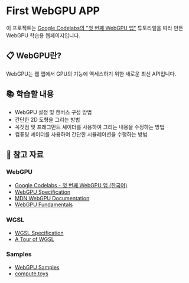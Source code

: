 # First WebGPU APP

이 프로젝트는 [Google Codelabs의 "첫 번째 WebGPU 앱"](https://codelabs.developers.google.com/your-first-webgpu-app?hl=ko#0) 튜토리얼을 따라 만든 WebGPU 학습용 웹페이지입니다.

## 📋 WebGPU란?

WebGPU는 웹 앱에서 GPU의 기능에 액세스하기 위한 새로운 최신 API입니다.

## 📚 학습할 내용

- WebGPU 설정 및 캔버스 구성 방법
- 간단한 2D 도형을 그리는 방법
- 꼭짓점 및 프래그먼트 셰이더를 사용하여 그리는 내용을 수정하는 방법
- 컴퓨팅 셰이더를 사용하여 간단한 시뮬레이션을 수행하는 방법

## 🔗 참고 자료

### WebGPU

- [Google Codelabs - 첫 번째 WebGPU 앱 (한국어)](https://codelabs.developers.google.com/your-first-webgpu-app?hl=ko#0)
- [WebGPU Specification](https://www.w3.org/TR/webgpu/)
- [MDN WebGPU Documentation](https://developer.mozilla.org/en-US/docs/Web/API/WebGPU_API)
- [WebGPU Fundamentals](https://webgpufundamentals.org/)

### WGSL

- [WGSL Specification](https://www.w3.org/TR/WGSL/)
- [A Tour of WGSL](https://sotrh.github.io/learn-wgpu/beginner/wgsl/)

### Samples

- [WebGPU Samples](https://webgpu.github.io/webgpu-samples/)
- [compute.toys](https://compute.toys/)
